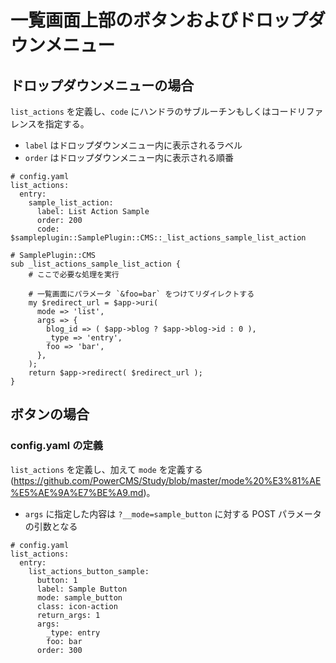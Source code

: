 # 一覧画面上部のボタンおよびドロップダウンメニュー

## ドロップダウンメニューの場合

`list_actions` を定義し、`code` にハンドラのサブルーチンもしくはコードリファレンスを指定する。

- `label` はドロップダウンメニュー内に表示されるラベル
- `order` はドロップダウンメニュー内に表示される順番


```
# config.yaml
list_actions:
  entry:
    sample_list_action:
      label: List Action Sample
      order: 200
      code: $sampleplugin::SamplePlugin::CMS::_list_actions_sample_list_action
```

```
# SamplePlugin::CMS
sub _list_actions_sample_list_action {
    # ここで必要な処理を実行

    # 一覧画面にパラメータ `&foo=bar` をつけてリダイレクトする
    my $redirect_url = $app->uri(
      mode => 'list',
      args => {
        blog_id => ( $app->blog ? $app->blog->id : 0 ),
        _type => 'entry',
        foo => 'bar',
      },
    );
    return $app->redirect( $redirect_url );
}
```

## ボタンの場合

### config.yaml の定義

`list_actions` を定義し、加えて `mode` を定義する(https://github.com/PowerCMS/Study/blob/master/mode%20%E3%81%AE%E5%AE%9A%E7%BE%A9.md)。

- `args` に指定した内容は `?__mode=sample_button` に対する POST パラメータの引数となる


```
# config.yaml
list_actions:
  entry:
    list_actions_button_sample:
      button: 1
      label: Sample Button
      mode: sample_button
      class: icon-action
      return_args: 1
      args:
        _type: entry
        foo: bar
      order: 300
```
